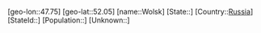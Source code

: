 ﻿---
location: [52.05,47.75]
type: City
tags:
- geo/City


SpocWebEntityId: 35697
isDeleted: false
confidential: public

---
[geo-lon::47.75]
[geo-lat::52.05]
[name::Wolsk]
[State::]
[Country::[Russia](geo/Continent/Europe/Russia.md)]
[StateId::]
[Population::]
[Unknown::]

